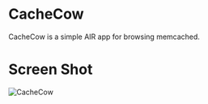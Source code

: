 # CacheCow
CacheCow is a simple AIR app for browsing memcached.

# Screen Shot
![CacheCow](http://crspy.net/CacheCow.png)
